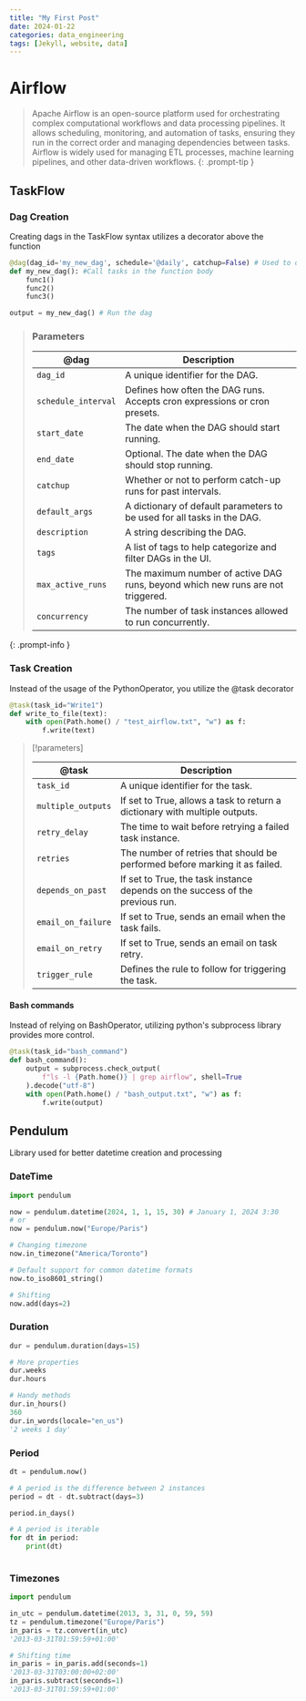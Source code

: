 ```yaml
---
title: "My First Post"
date: 2024-01-22
categories: data_engineering
tags: [Jekyll, website, data]
---
```


# Airflow

> Apache Airflow is an open-source platform used for orchestrating complex computational workflows and data processing pipelines. It allows scheduling, monitoring, and automation of tasks, ensuring they run in the correct order and managing dependencies between tasks. Airflow is widely used for managing ETL processes, machine learning pipelines, and other data-driven workflows.
{: .prompt-tip }

## TaskFlow
### Dag Creation
Creating dags in the TaskFlow syntax utilizes a decorator above the function
```python
@dag(dag_id='my_new_dag', schedule='@daily', catchup=False) # Used to define Dag parameters
def my_new_dag(): #Call tasks in the function body
	func1()
	func2()
	func3()

output = my_new_dag() # Run the dag
```

> ### Parameters
>
>| @dag | Description |
>| ---- | ---- |
>|`dag_id` | A unique identifier for the DAG. |
>| `schedule_interval` | Defines how often the DAG runs. Accepts cron expressions or cron presets. |
>| `start_date` | The date when the DAG should start running. |
>| `end_date` | Optional. The date when the DAG should stop running. |
>| `catchup` | Whether or not to perform catch-up runs for past intervals. |
>| `default_args` | A dictionary of default parameters to be used for all tasks in the DAG. |
>| `description` | A string describing the DAG. |
>| `tags` | A list of tags to help categorize and filter DAGs in the UI. |
>| `max_active_runs` | The maximum number of active DAG runs, beyond which new runs are not triggered. |
>| `concurrency` | The number of task instances allowed to run concurrently. |
{: .prompt-info }


### Task Creation
Instead of the usage of the PythonOperator, you utilize the @task decorator
```python
@task(task_id="Write1")
def write_to_file(text):
    with open(Path.home() / "test_airflow.txt", "w") as f:
        f.write(text)
```

> [!parameters]
> 
>| @task         | Description                                                                  |
>| ----------------- | ---------------------------------------------------------------------------- |
>| `task_id`         | A unique identifier for the task.                                            |
>| `multiple_outputs`| If set to True, allows a task to return a dictionary with multiple outputs.  |
>| `retry_delay`     | The time to wait before retrying a failed task instance.                     |
>| `retries`         | The number of retries that should be performed before marking it as failed. |
>| `depends_on_past` | If set to True, the task instance depends on the success of the previous run.|
>| `email_on_failure`| If set to True, sends an email when the task fails.                          |
>| `email_on_retry`  | If set to True, sends an email on task retry.                                |
>| `trigger_rule`    | Defines the rule to follow for triggering the task.                          |
#### Bash commands
Instead of relying on BashOperator, utilizing python's subprocess library provides more control.
```python
@task(task_id="bash_command")
def bash_command():
    output = subprocess.check_output(
        f"ls -l {Path.home()} | grep airflow", shell=True
    ).decode("utf-8")
    with open(Path.home() / "bash_output.txt", "w") as f:
        f.write(output)
```

## Pendulum
Library used for better datetime creation and processing
### DateTime
```python
import pendulum

now = pendulum.datetime(2024, 1, 1, 15, 30) # January 1, 2024 3:30
# or
now = pendulum.now("Europe/Paris")

# Changing timezone
now.in_timezone("America/Toronto")

# Default support for common datetime formats
now.to_iso8601_string()

# Shifting
now.add(days=2)
```
### Duration
```python
dur = pendulum.duration(days=15)

# More properties
dur.weeks
dur.hours

# Handy methods
dur.in_hours()
360
dur.in_words(locale="en_us")
'2 weeks 1 day'
```
### Period
```python
dt = pendulum.now()

# A period is the difference between 2 instances
period = dt - dt.subtract(days=3)

period.in_days()

# A period is iterable
for dt in period:
    print(dt)
  
```
### Timezones
```python
import pendulum

in_utc = pendulum.datetime(2013, 3, 31, 0, 59, 59)
tz = pendulum.timezone("Europe/Paris")
in_paris = tz.convert(in_utc)
'2013-03-31T01:59:59+01:00'

# Shifting time
in_paris = in_paris.add(seconds=1)
'2013-03-31T03:00:00+02:00'
in_paris.subtract(seconds=1)
'2013-03-31T01:59:59+01:00'
```
